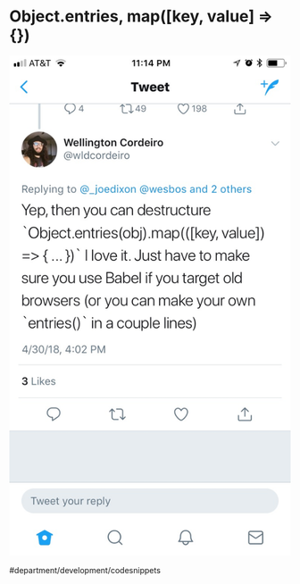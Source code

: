 # Object.entries, map([key, value] => {})
![](Object.entries,%20map(%5Bkey,%20value%5D%20=%3E%20%7B%7D)/Image-1.jpg)

#department/development/codesnippets
